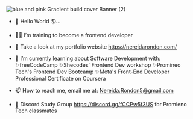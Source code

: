 ![blue and pink Gradient build cover Banner (2)](https://user-images.githubusercontent.com/97356401/171762653-7633d10b-051c-45d6-9f6b-e46481c1216a.png)
- 👋 Hello World 🌎...
- 💪🏼 I’m training to become a frontend developer
- 👀 Take a look at my portfolio website https://nereidarondon.com/
- 🌼 I’m currently learning about Software Development with: 
     ✨freeCodeCamp
     ✨Shecodes' Frontend Dev workshop
     ✨Promineo Tech's Frontend Dev Bootcamp 
     ✨Meta's Front-End Developer Professional Certificate on Coursera
     
- 📫 How to reach me, email me at: Nereida.Rondon5@gmail.com
- 💜 Discord Study Group https://discord.gg/fCCPw5f3US for Promieno Tech classmates

<!---
NereidaRondon/NereidaRondon is a ✨ special ✨ repository because its `README.md` (this file) appears on your GitHub profile.
You can click the Preview link to take a look at your changes.
--->

